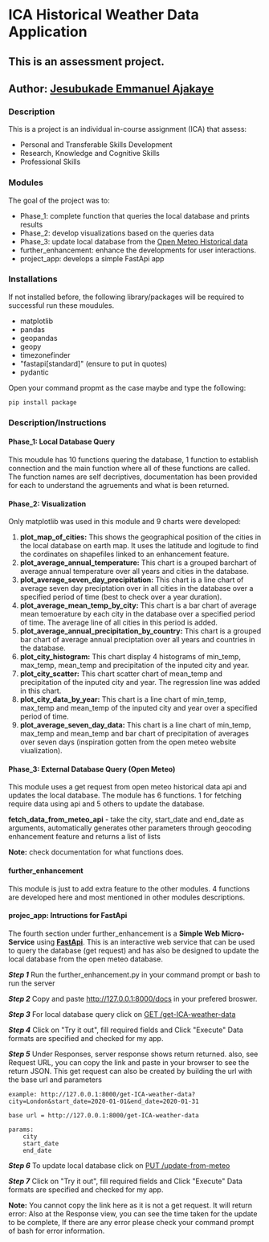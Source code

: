 # ICA Historical Weather Data Application

## This is an assessment project.
## Author: [Jesubukade Emmanuel Ajakaye](https://github.com/ajabuka)

### Description
This is a project is an individual in-course assignment (ICA) that assess:
- Personal and Transferable Skills Development
- Research, Knowledge and Cognitive Skills
- Professional Skills

### Modules
The goal of the project was to:
- Phase_1: complete function that queries the local database and prints results
- Phase_2: develop visualizations based on the queries data
- Phase_3: update local database from the [Open Meteo Historical data](https://open-meteo.com/)
- further_enhancement: enhance the developments for user interactions.
- project_app: develops a simple FastApi app

### Installations
If not installed before, the following library/packages will be required to successful run these moudules.
* matplotlib
* pandas
* geopandas
* geopy
* timezonefinder
* "fastapi[standard]" (ensure to put in quotes)
* pydantic

Open your command propmt as the case maybe and type the following:

    pip install package

### Description/Instructions
#### Phase_1: Local Database Query
This moudule has 10 functions quering the database, 1 function to establish connection and the main function where all of these functions are called.
The function names are self decriptives, documentation has been provided for each to understand the agruements and what is been returned.

#### Phase_2: Visualization
Only matplotlib was used in this module and 9 charts were developed:
1. **plot_map_of_cities:** This shows the geographical position of the cities in the local database on earth map. It uses the latitude and logitude to find the cordinates on shapefiles linked to an enhancement feature.
2. **plot_average_annual_temperature:** This chart is a grouped barchart of average annual temperature over all years and cities in the database.
3. **plot_average_seven_day_precipitation:** This chart is a line chart of average seven day preciptation over in all cities in the database over a specified period of time (best to check over a year duration).
4. **plot_average_mean_temp_by_city:** This chart is a bar chart of average mean temoerature by each city in the database over a specified period of time. The average line of all cities in this period is added.
5. **plot_average_annual_precipitation_by_country:** This chart is a grouped bar chart of average annual preciptation over all years and countries in the database.
6. **plot_city_histogram:** This chart display 4 histograms of min_temp, max_temp, mean_temp and precipitation of the inputed city and year.
7. **plot_city_scatter:** This chart scatter chart of mean_temp and precipitation of the inputed city and year. The regression line was added in this chart.
8. **plot_city_data_by_year:** This chart is a line chart of min_temp, max_temp and mean_temp of the inputed city and year over a specified period of time.
9. **plot_average_seven_day_data:** This chart is a line chart of min_temp, max_temp and mean_temp and bar chart of precipitation of averages over seven days (inspiration gotten from the open meteo website viualization).

#### Phase_3: External Database Query (Open Meteo)
This module uses a get request from open meteo historical data api and updates the local database. The module has 6 functions. 1 for fetching require data using api and 5 others to update the database.

**fetch_data_from_meteo_api** - take the city, start_date and end_date as arguments, automatically generates other parameters through geocoding enhancement feature and returns a list of lists

**Note:** check documentation for what functions does.

#### further_enhancement
This module is just to add extra feature to the other modules. 4 functions are developed here and most mentioned in other modules descriptions.

#### projec_app: Intructions for FastApi
The fourth section under further_enhancement is a **Simple Web Micro-Service** using [**FastApi**](https://fastapi.tiangolo.com/). This is an interactive web service that can be used to query the database (get request) and has also be designed to update the local database from the open meteo database.

***Step 1***
Run the further_enhancement.py in your command prompt or bash to run the server

***Step 2***
Copy and paste http://127.0.0.1:8000/docs in your prefered broswer.

***Step 3***
For local database query click on [GET /get-ICA-weather-data](http://127.0.0.1:8000/docs#/default/read_item_get_ICA_weather_data_get)

***Step 4***
Click on "Try it out", fill required fields and Click "Execute" Data formats are specified and checked for my app.

***Step 5***
Under Responses, server response shows return returned. also, see Request URL, you can copy the link and paste in your browser to see the return JSON. This get request can also be created by building the url with the base url and parameters

    example: http://127.0.0.1:8000/get-ICA-weather-data?city=London&start_date=2020-01-01&end_date=2020-01-31

    base url = http://127.0.0.1:8000/get-ICA-weather-data

    params:
        city
        start_date
        end_date

***Step 6***
To update local database click on [PUT /update-from-meteo](http://127.0.0.1:8000/docs#/default/update_item_update_from_meteo_put)

***Step 7***
Click on "Try it out", fill required fields and Click "Execute" Data formats are specified and checked for my app.

**Note:**
You cannot copy the link here as it is not a get request. It will return error: Also at the Response view, you can see the time taken for the update to be complete, If there are any error please check your command prompt of bash for error information.